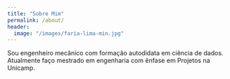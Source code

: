 ```yaml
---
title: "Sobre Mim"
permalink: /about/
header:
  image: "/images/faria-lima-min.jpg"
---
```


Sou engenheiro mecânico com formação autodidata em ciência de dados. Atualmente
faço mestrado em engenharia com ênfase em Projetos na Unicamp.
